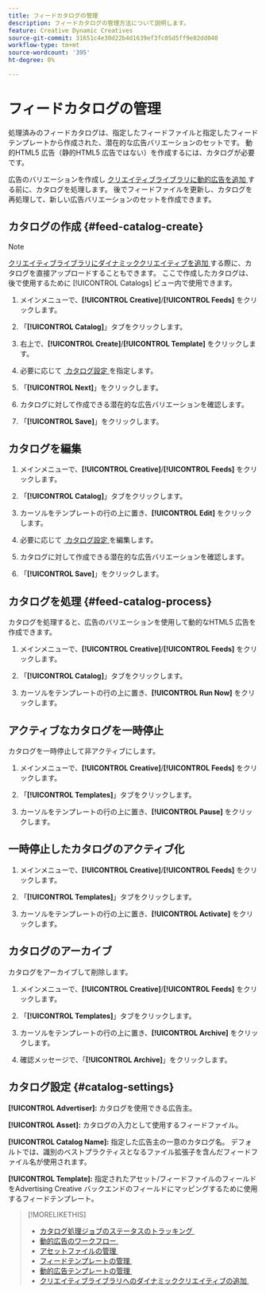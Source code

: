 ```yaml
---
title: フィードカタログの管理
description: フィードカタログの管理方法について説明します。
feature: Creative Dynamic Creatives
source-git-commit: 31651c4e30d22b4d1639ef3fc05d5ff9e02dd040
workflow-type: tm+mt
source-wordcount: '395'
ht-degree: 0%

---
```


# フィードカタログの管理

処理済みのフィードカタログは、指定したフィードファイルと指定したフィードテンプレートから作成された、潜在的な広告バリエーションのセットです。 動的HTML5 広告（静的HTML5 広告ではない）を作成するには、カタログが必要です。

広告のバリエーションを作成し [&#x200B; クリエイティブライブラリに動的広告を追加 &#x200B;](/help/creative/creative-libraries/creative-add-dynamic.md) する前に、カタログを処理します。 後でフィードファイルを更新し、カタログを再処理して、新しい広告バリエーションのセットを作成できます。<!-- I should list somewhere what happens when you add, update, or remove: I don't think we rewrite existing ads in the creative library, but only add to them. -->

## カタログの作成 {#feed-catalog-create}

>[!NOTE]
>
>[&#x200B; クリエイティブライブラリにダイナミッククリエイティブを追加 &#x200B;](/help/creative/creative-libraries/creative-add-dynamic.md) する際に、カタログを直接アップロードすることもできます。 ここで作成したカタログは、後で使用するために [!UICONTROL Catalogs] ビュー内で使用できます。

1. メインメニューで、**[!UICONTROL Creative]**/**[!UICONTROL Feeds]** をクリックします。

1. 「**[!UICONTROL Catalog]**」タブをクリックします。

1. 右上で、**[!UICONTROL Create]**/**[!UICONTROL Template]** をクリックします。

1. 必要に応じて [&#x200B; カタログ設定 &#x200B;](#catalog-settings) を指定します。

1. 「**[!UICONTROL Next]**」をクリックします。

1. カタログに対して作成できる潜在的な広告バリエーションを確認します。

1. 「**[!UICONTROL Save]**」をクリックします。

## カタログを編集

1. メインメニューで、**[!UICONTROL Creative]**/**[!UICONTROL Feeds]** をクリックします。

1. 「**[!UICONTROL Catalog]**」タブをクリックします。

1. カーソルをテンプレートの行の上に置き、**[!UICONTROL Edit]** をクリックします。

1. 必要に応じて [&#x200B; カタログ設定 &#x200B;](#catalog-settings) を編集します。

1. カタログに対して作成できる潜在的な広告バリエーションを確認します。

1. 「**[!UICONTROL Save]**」をクリックします。

## カタログを処理 {#feed-catalog-process}

カタログを処理すると、広告のバリエーションを使用して動的なHTML5 広告を作成できます。

1. メインメニューで、**[!UICONTROL Creative]**/**[!UICONTROL Feeds]** をクリックします。

1. 「**[!UICONTROL Catalog]**」タブをクリックします。

1. カーソルをテンプレートの行の上に置き、**[!UICONTROL Run Now]** をクリックします。

## アクティブなカタログを一時停止

カタログを一時停止して非アクティブにします。<!-- Can you Activate it again? -->

1. メインメニューで、**[!UICONTROL Creative]**/**[!UICONTROL Feeds]** をクリックします。

1. 「**[!UICONTROL Templates]**」タブをクリックします。

1. カーソルをテンプレートの行の上に置き、**[!UICONTROL Pause]** をクリックします。

<!-- Verify if this is available:  1. In the confirmation message, click **[!UICONTROL Pause]**. -->

## 一時停止したカタログのアクティブ化

<!-- Verify if this is available. -->

1. メインメニューで、**[!UICONTROL Creative]**/**[!UICONTROL Feeds]** をクリックします。

1. 「**[!UICONTROL Templates]**」タブをクリックします。

1. カーソルをテンプレートの行の上に置き、**[!UICONTROL Activate]** をクリックします。

## カタログのアーカイブ

カタログをアーカイブして削除します。

1. メインメニューで、**[!UICONTROL Creative]**/**[!UICONTROL Feeds]** をクリックします。

1. 「**[!UICONTROL Templates]**」タブをクリックします。

1. カーソルをテンプレートの行の上に置き、**[!UICONTROL Archive]** をクリックします。

1. 確認メッセージで、「**[!UICONTROL Archive]**」をクリックします。

## カタログ設定 {#catalog-settings}

**[!UICONTROL Advertiser]:** カタログを使用できる広告主。

**[!UICONTROL Asset]:** カタログの入力として使用するフィードファイル。

**[!UICONTROL Catalog Name]:** 指定した広告主の一意のカタログ名。 デフォルトでは、識別のベストプラクティスとなるファイル拡張子を含んだフィードファイル名が使用されます。<!-- must it have a file extension? -->

**[!UICONTROL Template]:** 指定されたアセット/フィードファイルのフィールドをAdvertising Creative バックエンドのフィールドにマッピングするために使用するフィードテンプレート。

>[!MORELIKETHIS]
>
>* [&#x200B; カタログ処理ジョブのステータスのトラッキング &#x200B;](/help/creative/feeds/job-status-track.md)
>* [&#x200B; 動的広告のワークフロー &#x200B;](/help/creative/introduction/workflow-dynamic-ads.md)
>* [&#x200B; アセットファイルの管理 &#x200B;](/help/creative/feeds/asset-manage.md)
>* [&#x200B; フィードテンプレートの管理 &#x200B;](/help/creative/feeds/feed-template-manage.md)
>* [&#x200B; 動的広告テンプレートの管理 &#x200B;](/help/creative/ad-templates/ad-template-manage.md)
>* [&#x200B; クリエイティブライブラリへのダイナミッククリエイティブの追加 &#x200B;](/help/creative/creative-libraries/creative-add-dynamic.md)
